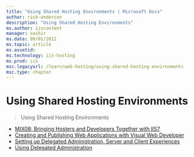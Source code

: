 ```yaml
---
title: "Using Shared Hosting Environments | Microsoft Docs"
author: rick-anderson
description: "Using Shared Hosting Environments"
ms.author: iiscontent
manager: soshir
ms.date: 09/01/2012
ms.topic: article
ms.assetid: 
ms.technology: iis-hosting
ms.prod: iis
msc.legacyurl: /learn/web-hosting/using-shared-hosting-environments
msc.type: chapter
---
```

Using Shared Hosting Environments
====================
> Using Shared Hosting Environments


- [MIX08: Bringing Hosters and Developers Together with IIS7](mix08-bringing-hosters-and-developers-together-with-iis7.md)
- [Creating and Publishing Web Applications with Visual Web Developer](creating-and-publishing-web-applications-with-visual-web-developer.md)
- [Setting up Delegated Administration, Server and Client Experiences](setting-up-delegated-administration-server-and-client-experiences.md)
- [Using Delegated Administration](using-delegated-administration.md)